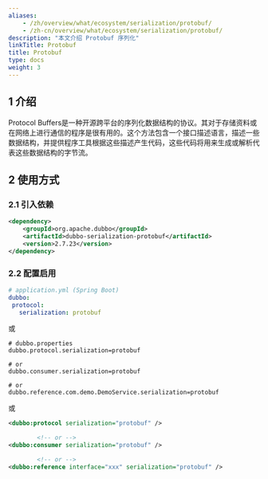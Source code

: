 ```yaml
---
aliases:
    - /zh/overview/what/ecosystem/serialization/protobuf/
    - /zh-cn/overview/what/ecosystem/serialization/protobuf/
description: "本文介绍 Protobuf 序列化"
linkTitle: Protobuf
title: Protobuf
type: docs
weight: 3
---
```





## 1 介绍

Protocol Buffers是一种开源跨平台的序列化数据结构的协议。其对于存储资料或在网络上进行通信的程序是很有用的。这个方法包含一个接口描述语言，描述一些数据结构，并提供程序工具根据这些描述产生代码，这些代码将用来生成或解析代表这些数据结构的字节流。

## 2 使用方式

### 2.1 引入依赖
```xml
<dependency>
    <groupId>org.apache.dubbo</groupId>
    <artifactId>dubbo-serialization-protobuf</artifactId>
    <version>2.7.23</version>
</dependency>
```

### 2.2 配置启用


```yaml
# application.yml (Spring Boot)
dubbo:
 protocol:
   serialization: protobuf
```
或
```properties
# dubbo.properties
dubbo.protocol.serialization=protobuf

# or
dubbo.consumer.serialization=protobuf

# or
dubbo.reference.com.demo.DemoService.serialization=protobuf
```
或
```xml
<dubbo:protocol serialization="protobuf" />

        <!-- or -->
<dubbo:consumer serialization="protobuf" />

        <!-- or -->
<dubbo:reference interface="xxx" serialization="protobuf" />
```
